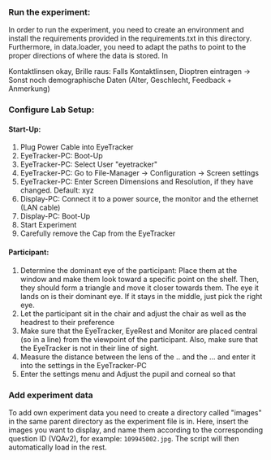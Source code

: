 ### Run the experiment:

In order to run the experiment, you need to create an environment and install the requirements provided in the requirements.txt
in this directory. Furthermore, in data.loader, you need to adapt the paths
to point to the proper directions of where the data is stored. In

Kontaktlinsen okay, Brille raus: Falls Kontaktlinsen, Dioptren eintragen
-> Sonst noch demographische Daten (Alter, Geschlecht, Feedback + Anmerkung)

### Configure Lab Setup:

#### Start-Up:
1) Plug Power Cable into EyeTracker
2) EyeTracker-PC: Boot-Up
3) EyeTracker-PC: Select User "eyetracker"
4) EyeTracker-PC: Go to File-Manager -> Configuration -> Screen settings
5) EyeTracker-PC: Enter Screen Dimensions and Resolution, if they have changed. Default: xyz
6) Display-PC: Connect it to a power source, the monitor and the ethernet (LAN cable)
7) Display-PC: Boot-Up
8) Start Experiment
9) Carefully remove the Cap from the EyeTracker

#### Participant:
1) Determine the dominant eye of the participant: Place them at the window and make them look toward a specific point
on the shelf. Then, they should form a triangle and move it closer towards them. The eye it lands on is their dominant eye.
If it stays in the middle, just pick the right eye.
2) Let the participant sit in the chair and adjust the chair as well as the headrest to their preference
3) Make sure that the EyeTracker, EyeRest and Monitor are placed central (so in a line) from the viewpoint of the participant.
Also, make sure that the EyeTracker is not in their line of sight.
4) Measure the distance between the lens of the .. and the ... and enter it into the settings in the EyeTracker-PC
5) Enter the settings menu and Adjust the pupil and corneal so that 


### Add experiment data

To add own experiment data you need to create a directory called "images" in the same parent directory as the experiment
file is in. Here, insert the images you want to display, and name them according to the corresponding question ID (VQAv2),
for example: `109945002.jpg`. The script will then automatically load in the rest.